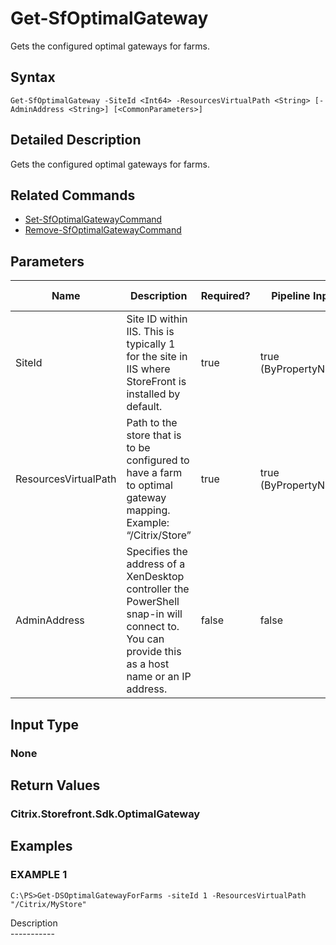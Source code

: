 ﻿# Get-SfOptimalGateway

   Gets the configured optimal gateways for farms.

## Syntax
```
Get-SfOptimalGateway -SiteId <Int64> -ResourcesVirtualPath <String> [-AdminAddress <String>] [<CommonParameters>]
```

## Detailed Description
   Gets the configured optimal gateways for farms.

## Related Commands
  * [Set-SfOptimalGatewayCommand](Set-SfOptimalGatewayCommand.html)
  * [Remove-SfOptimalGatewayCommand](Remove-SfOptimalGatewayCommand.html)
## Parameters

| Name   | Description | Required? | Pipeline Input | Default Value |
| --- | --- | --- | --- | --- |
| SiteId | Site ID within IIS. This is typically 1 for the site in IIS where StoreFront is installed by default. | true | true (ByPropertyName) |  |
| ResourcesVirtualPath | Path to the store that is to be configured to have a farm to optimal gateway mapping.<br>Example: “/Citrix/Store” | true | true (ByPropertyName) |  |
| AdminAddress | Specifies the address of a XenDesktop controller the PowerShell snap-in will connect to. You can provide this as a host name or an IP address. | false | false | Localhost. Once a value is provided by any cmdlet, this value becomes the default. |

## Input Type
### None
   
## Return Values
### Citrix.Storefront.Sdk.OptimalGateway
   
## Examples

### EXAMPLE 1
```
C:\PS>Get-DSOptimalGatewayForFarms -siteId 1 -ResourcesVirtualPath "/Citrix/MyStore"
```
   Description<br>-----------
